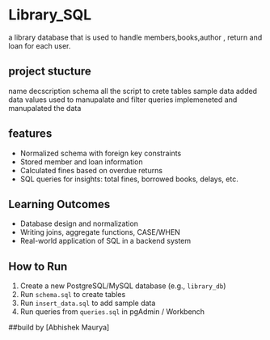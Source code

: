 # Library_SQL
  a library database that is used to handle members,books,author , return and loan for each user.
## project stucture 

name          decscription
schema        all the script to crete tables
sample data   added data values used to manupalate and filter 
queries       implemeneted and manupalated the data



## features

 - Normalized schema with foreign key constraints
- Stored member and loan information
- Calculated fines based on overdue returns
- SQL queries for insights: total fines, borrowed books, delays, etc.

## Learning Outcomes

- Database design and normalization
- Writing joins, aggregate functions, CASE/WHEN
- Real-world application of SQL in a backend system


## How to Run

1. Create a new PostgreSQL/MySQL database (e.g., `library_db`)
2. Run `schema.sql` to create tables
3. Run `insert_data.sql` to add sample data
4. Run queries from `queries.sql` in pgAdmin / Workbench

##build by
[Abhishek Maurya]
